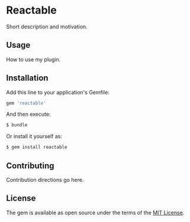 # Reactable
Short description and motivation.

## Usage
How to use my plugin.

## Installation
Add this line to your application's Gemfile:

```ruby
gem 'reactable'
```

And then execute:
```bash
$ bundle
```

Or install it yourself as:
```bash
$ gem install reactable
```

## Contributing
Contribution directions go here.

## License
The gem is available as open source under the terms of the [MIT License](https://opensource.org/licenses/MIT).
